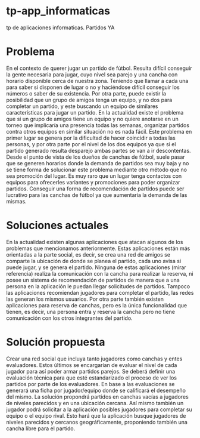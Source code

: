 # tp-app_informaticas
tp de aplicaciones informaticas. Partidos YA

# Problema
En el contexto de querer jugar un partido de fútbol. Resulta difícil conseguir la gente necesaria para jugar, cuyo nivel sea parejo y una cancha con horario disponible cerca de nuestra zona. Teniendo que llamar a cada una para saber si disponen de lugar o no y haciéndose difícil conseguir los números o saber de su existencia. Por otra parte, puede existir la posibilidad que un grupo de amigos tenga un equipo, y no dos para completar un partido, y este buscando un equipo de similares características para jugar un partido. En la actualidad existe el problema que si un grupo de amigos tiene un equipo y no quiere anotarse en un torneo que implicaría una presencia todas las semanas, organizar partidos contra otros equipos en similar situación no es nada fácil. Este problema en primer lugar se genera por la dificultad de hacer coincidir a todas las personas, y por otra parte por el nivel de los dos equipos ya que si el partido generado resulta desparejo ambas partes se van a ir descontentas.
Desde el punto de vista de los dueños de canchas de fútbol, suele pasar que se generen horarios donde la demanda de partidos sea muy baja y no se tiene forma de solucionar este problema mediante otro método que no sea promoción del lugar. Es muy raro que un lugar tenga contactos con equipos para ofrecerles variantes y promociones para poder organizar partidos. Conseguir una forma de recomendación de partidos puede ser lucrativo para las canchas de fútbol ya que aumentaría la demanda de las mismas.
 
# Soluciones actuales
En la actualidad existen algunas aplicaciones que atacan algunos de los problemas que mencionamos anteriormente. Estas aplicaciones están más orientadas a la parte social, es decir, se crea una red de amigos se comparte la ubicación de donde se planea el partido, cada uno avisa si puede jugar, y se genera el partido. Ninguna de estas aplicaciones (mirar referencia) realiza la comunicación con la cancha para realizar la reserva, ni posee un sistema de recomendación de partidos de manera que a una persona en la aplicación le puedan llegar solicitudes de partidos. Tampoco las aplicaciones recomiendan jugadores para completar el partido, las redes las generan los mismos usuarios.
Por otra parte también existen aplicaciones para reserva de canchas, pero es la única funcionalidad que tienen, es decir, una persona entra y reserva la cancha pero no tiene comunicación con los otros integrantes del partido.
 
# Solución propuesta
Crear una red social que incluya tanto jugadores como canchas y entes evaluadores. Estos últimos se encargarían de evaluar el nivel de cada jugador para así poder armar partidos parejos. Se deberá definir una evaluación técnica para que esté estandarizado el proceso de ver los partidos por parte de los evaluadores. En base a las evaluaciones se generará una ficha por jugador/equipo donde se calificará el desempeño del mismo.
La solución propondrá partidos en canchas vacías a jugadores de niveles parecidos y en una ubicación cercana. Así mismo también un jugador podrá solicitar a la aplicación posibles jugadores para completar su equipo o el equipo rival. Esto hará que la aplicación busque jugadores de niveles parecidos y cercanos geográficamente, proponiendo también una cancha libre para el partido.
